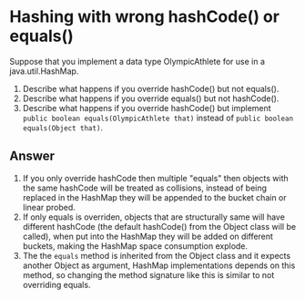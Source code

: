 # Hashing with wrong hashCode() or equals()

Suppose that you implement a data type OlympicAthlete for use in a java.util.HashMap.

1. Describe what happens if you override hashCode() but not equals().
2. Describe what happens if you override equals() but not hashCode().
3. Describe what happens if you override hashCode() but implement `public boolean equals(OlympicAthlete that)` instead of `public boolean equals(Object that)`.

## Answer

1. If you only override hashCode then multiple "equals" then objects with the same hashCode will be treated as collisions, instead of being replaced in the HashMap they will be appended to the bucket chain or linear probed.
2. If only equals is overriden, objects that are structurally same will have different hashCode (the default hashCode() from the Object class will be called), when put into the HashMap they will be added on different buckets, making the HashMap space consumption explode.
3. The the `equals` method is inherited from the Object class and it expects another Object as argument, HashMap implementations depends on this method, so changing the method signature like this is similar to not overriding equals.
